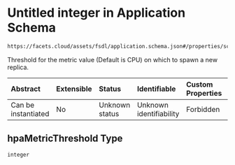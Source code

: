 # Untitled integer in Application Schema

```txt
https://facets.cloud/assets/fsdl/application.schema.json#/properties/scaling/properties/hpaMetricThreshold
```

Threshold for the metric value (Default is CPU) on which to spawn a new replica.

| Abstract            | Extensible | Status         | Identifiable            | Custom Properties | Additional Properties | Access Restrictions | Defined In                                                                        |
| :------------------ | :--------- | :------------- | :---------------------- | :---------------- | :-------------------- | :------------------ | :-------------------------------------------------------------------------------- |
| Can be instantiated | No         | Unknown status | Unknown identifiability | Forbidden         | Allowed               | none                | [application.schema.json*](../out/application.schema.json "open original schema") |

## hpaMetricThreshold Type

`integer`
